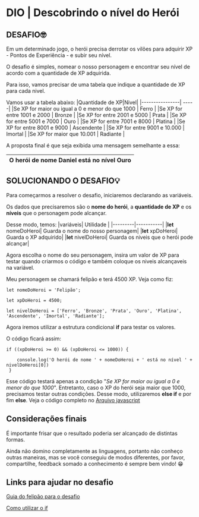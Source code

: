 
# DIO | Descobrindo o nível do Herói

## DESAFIO🤓
Em um determinado jogo, o herói precisa derrotar os vilões para adquirir XP - Pontos de Experiência - e subir seu nível.

O desafio é simples, nomear o nosso personagem e encontrar seu nível de acordo com a quantidade de XP adquirida.

Para isso, vamos precisar de uma tabela que indique a quantidade de XP para cada nivel. 

Vamos usar a tabela abaixo:
|Quantidade de XP|Nivel|
|----------------| -----|
|Se XP for maior ou igual a 0 e menor do que 1000 | Ferro |
|Se XP for entre 1001 e 2000 | Bronze |
|Se XP for entre 2001 e 5000 | Prata |
|Se XP for entre 5001 e 7000 | Ouro |
|Se XP for entre 7001 e 8000 | Platina |
|Se XP for entre 8001 e 9000 | Ascendente |
|Se XP for entre 9001 e 10.000 | Imortal |
|Se XP for maior que 10.001 | Radiante |

A proposta final é que seja exibida uma mensagem semelhante a essa: 

|O herói de nome Daniel está no nível Ouro|
|--------------------------------------------------------------|


## SOLUCIONANDO O DESAFIO💡

Para começarmos a resolver o desafio, iniciaremos declarando as variáveis.

 Os dados que precisaremos são o **nome do herói**, a **quantidade de XP** e os **níveis** que o personagem pode alcançar.

 Desse modo, temos:
 |variáveis| Utilidade |
 |---------|-----------|
 |**let** nomeDoHeroi| Guarda o nome do nosso personagem|
 |**let** xpDoHeroi| Guarda o XP adquirido|
 |**let** nivelDoHeroi| Guarda os niveis que o herói pode alcançar|

 Agora escolha o nome do seu personagem, insira um valor de XP para testar quando criarmos o código e também coloque os niveis alcançaveis na variável.

 Meu personagem se chamará felipão e terá 4500 XP. Veja como fiz:
```
let nomeDoHeroi = 'Felipão';

let xpDoHeroi = 4500;

let nivelDoHeroi = ['Ferro', 'Bronze', 'Prata', 'Ouro', 'Platina', 'Ascendente', 'Imortal', 'Radiante'];
```

 Agora iremos utilizar a estrutura condicional **if** para testar os valores.

 O código ficará assim:
```
if ((xpDoHeroi >= 0) && (xpDoHeroi <= 1000)) {

    console.log('O herói de nome ' + nomeDoHeroi + ' está no nível ' + nivelDoHeroi[0])
 }
```

Esse código testará apenas a condição "*Se XP for maior ou igual a 0 e menor do que 1000*". Entretanto, caso o XP do herói seja maior que 1000, precisamos testar outras condições. Desse modo, utilizaremos **else if** e por fim **else**. Veja o código completo no [Arquivo javascript](index.js)

## Considerações finais

É importante frisar que o resultado poderia ser alcançado de distintas formas.

Ainda não domino completamente as linguagens, portanto não conheço outras maneiras, mas se você conseguiu de modos diferentes, por favor, compartilhe, feedback somado a conhecimento é sempre bem vindo! 😁

## Links para ajudar no desafio
[Guia do felipão para o desafio](https://web.dio.me/lab/classificador-de-nivel-de-heroi/learning/45058400-f8ff-4c7f-b4d2-fe56d05aad7e)

[Como utilizar o if](https://developer.mozilla.org/pt-BR/docs/Web/JavaScript/Reference/Statements/if...else)







